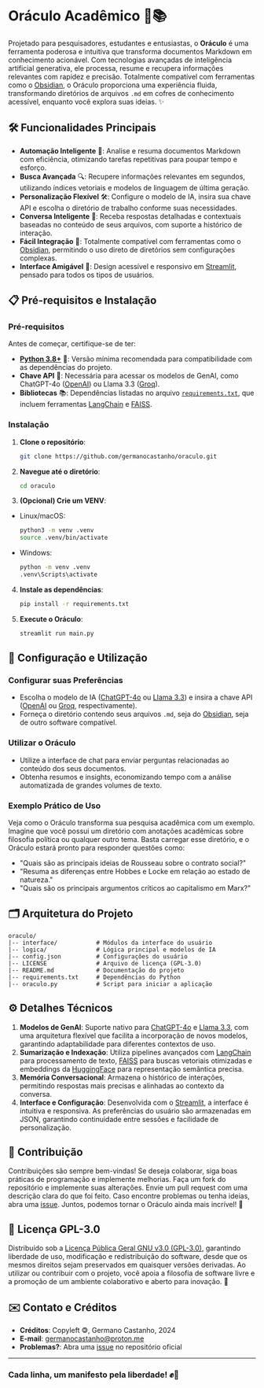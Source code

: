 # **Oráculo Acadêmico** 🤖📚

Projetado para pesquisadores, estudantes e entusiastas, o **Oráculo** é uma ferramenta poderosa e intuitiva que transforma documentos Markdown em conhecimento acionável. Com tecnologias avançadas de inteligência artificial generativa, ele processa, resume e recupera informações relevantes com rapidez e precisão. Totalmente compatível com ferramentas como o [Obsidian](https://obsidian.md/), o Oráculo proporciona uma experiência fluida, transformando diretórios de arquivos `.md` em cofres de conhecimento acessível, enquanto você explora suas ideias. ✨

## 🛠️ Funcionalidades Principais

- **Automação Inteligente** 🚀: Analise e resuma documentos Markdown com eficiência, otimizando tarefas repetitivas para poupar tempo e esforço.
- **Busca Avançada** 🔍: Recupere informações relevantes em segundos, utilizando índices vetoriais e modelos de linguagem de última geração.
- **Personalização Flexível** 🛠️: Configure o modelo de IA, insira sua chave API e escolha o diretório de trabalho conforme suas necessidades.
- **Conversa Inteligente** 💬: Receba respostas detalhadas e contextuais baseadas no conteúdo de seus arquivos, com suporte a histórico de interação.
- **Fácil Integração** 🤝: Totalmente compatível com ferramentas como o [Obsidian](https://obsidian.md/), permitindo o uso direto de diretórios sem configurações complexas.
- **Interface Amigável** 🎨: Design acessível e responsivo em [Streamlit](https://streamlit.io/), pensado para todos os tipos de usuários.

## 📋 Pré-requisitos e Instalação

### **Pré-requisitos**

Antes de começar, certifique-se de ter:
- [**Python 3.8+**](https://www.python.org/) 🐍: Versão mínima recomendada para compatibilidade com as dependências do projeto.  
- **Chave API** 🔑: Necessária para acessar os modelos de GenAI, como ChatGPT-4o ([OpenAI](https://openai.com/)) ou Llama 3.3 ([Groq](https://groq.com/)).
- **Bibliotecas** 📚: Dependências listadas no arquivo [`requirements.txt`](requirements.txt), que incluem ferramentas [LangChain](https://www.langchain.com/) e [FAISS](https://faiss.ai/).

### **Instalação**

1. **Clone o repositório**:
   ```bash
   git clone https://github.com/germanocastanho/oraculo.git
   ```
2. **Navegue até o diretório**:
   ```bash
   cd oraculo
   ```
3. **(Opcional) Crie um VENV**:

- Linux/macOS:
   ```bash
   python3 -m venv .venv
   source .venv/bin/activate
   ```
   
- Windows:
   ```cmd
   python -m venv .venv
   .venv\Scripts\activate
   ```

4. **Instale as dependências**:
   ```bash
   pip install -r requirements.txt
   ```
5. **Execute o Oráculo**:
   ```bash
   streamlit run main.py
   ```

## 🚀 Configuração e Utilização

### **Configurar suas Preferências**

- Escolha o modelo de IA ([ChatGPT-4o](https://openai.com/index/hello-gpt-4o/) ou [Llama 3.3](https://www.llama.com/docs/model-cards-and-prompt-formats/llama3_3/)) e insira a chave API ([OpenAI](https://openai.com/) ou [Groq](https://groq.com/), respectivamente).
- Forneça o diretório contendo seus arquivos `.md`, seja do [Obsidian](https://obsidian.md/), seja de outro software compatível.

### **Utilizar o Oráculo**

- Utilize a interface de chat para enviar perguntas relacionadas ao conteúdo dos seus documentos.
- Obtenha resumos e insights, economizando tempo com a análise automatizada de grandes volumes de texto.

### **Exemplo Prático de Uso**

Veja como o Oráculo transforma sua pesquisa acadêmica com um exemplo. Imagine que você possui um diretório com anotações acadêmicas sobre filosofia política ou qualquer outro tema. Basta carregar esse diretório, e o Oráculo estará pronto para responder questões como:

- "Quais são as principais ideias de Rousseau sobre o contrato social?"
- "Resuma as diferenças entre Hobbes e Locke em relação ao estado de natureza."
- "Quais são os principais argumentos críticos ao capitalismo em Marx?"

## 🗂️ Arquitetura do Projeto

```
oraculo/
|-- interface/           # Módulos da interface do usuário
|-- logica/              # Lógica principal e modelos de IA
|-- config.json          # Configurações do usuário
|-- LICENSE              # Arquivo de licença (GPL-3.0)
|-- README.md            # Documentação do projeto
|-- requirements.txt     # Dependências do Python
|-- oraculo.py           # Script para iniciar a aplicação
```

## ⚙️ Detalhes Técnicos

1. **Modelos de GenAI**: Suporte nativo para [ChatGPT-4o](https://openai.com/index/hello-gpt-4o/) e [Llama 3.3](https://www.llama.com/docs/model-cards-and-prompt-formats/llama3_3/), com uma arquitetura flexível que facilita a incorporação de novos modelos, garantindo adaptabilidade para diferentes contextos de uso.
2. **Sumarização e Indexação**: Utiliza pipelines avançados com [LangChain](https://www.langchain.com/) para processamento de texto, [FAISS](https://faiss.ai/) para buscas vetoriais otimizadas e embeddings da [HuggingFace](https://huggingface.co/blog/getting-started-with-embeddings) para representação semântica precisa.
3. **Memória Conversacional**: Armazena o histórico de interações, permitindo respostas mais precisas e alinhadas ao contexto da conversa.
4. **Interface e Configuração**: Desenvolvida com o [Streamlit](https://streamlit.io/), a interface é intuitiva e responsiva. As preferências do usuário são armazenadas em JSON, garantindo continuidade entre sessões e facilidade de personalização.

## 🤝 Contribuição

Contribuições são sempre bem-vindas! Se deseja colaborar, siga boas práticas de programação e implemente melhorias. Faça um fork do repositório e implemente suas alterações. Envie um pull request com uma descrição clara do que foi feito. Caso encontre problemas ou tenha ideias, abra uma [issue](https://github.com/germanocastanho/oraculo/issues). Juntos, podemos tornar o Oráculo ainda mais incrível! 🚀

## 📜 Licença GPL-3.0

Distribuído sob a [Licença Pública Geral GNU v3.0 (GPL-3.0)](https://www.gnu.org/licenses/gpl-3.0.html), garantindo liberdade de uso, modificação e redistribuição do software, desde que os mesmos direitos sejam preservados em quaisquer versões derivadas. Ao utilizar ou contribuir com o projeto, você apoia a filosofia de software livre e a promoção de um ambiente colaborativo e aberto para inovação. 🔬

## ✉️ Contato e Créditos

- **Créditos**: Copyleft 🄯, Germano Castanho, 2024
- **E-mail**: [germanocastanho@proton.me](mailto:germanocastanho@proton.me)
- **Problemas?**: Abra uma [issue](https://github.com/germanocastanho/oraculo/issues) no repositório oficial

---

### **Cada linha, um manifesto pela liberdade!** ✊🏴
